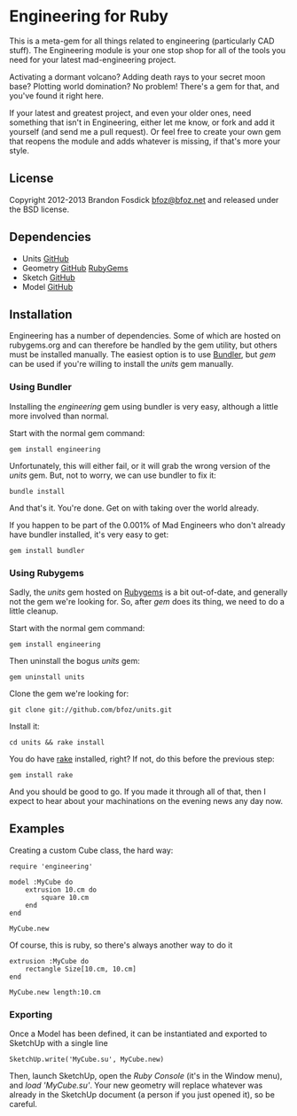 Engineering for Ruby
====================

This is a meta-gem for all things related to engineering (particularly CAD stuff). The Engineering module
is your one stop shop for all of the tools you need for your latest mad-engineering project.

Activating a dormant volcano? Adding death rays to your secret moon base? Plotting world domination? No problem! There's a gem for that, and you've found it right here.

If your latest and greatest project, and even your older ones, need something
that isn't in Engineering, either let me know, or fork and add it yourself (and
send me a pull request). Or feel free to create your own gem that reopens
the module and adds whatever is missing, if that's more your style.

License
-------

Copyright 2012-2013 Brandon Fosdick <bfoz@bfoz.net> and released under the BSD license.

Dependencies
------------

- Units [GitHub](https://github.com/bfoz/units)
- Geometry [GitHub](https://github.com/bfoz/geometry) [RubyGems](https://rubygems.org/gems/geometry)
- Sketch [GitHub](https://github.com/bfoz/sketch)
- Model [GitHub](https://github.com/bfoz/model)

Installation
------------

Engineering has a number of dependencies. Some of which are hosted on rubygems.org
and can therefore be handled by the gem utility, but others must be installed
manually. The easiest option is to use [Bundler](http://gembundler.com/), but
*gem* can be used if you're willing to install the *units* gem manually.

### Using Bundler

Installing the *engineering* gem using bundler is very easy, although a little more involved than normal.

Start with the normal gem command:

    gem install engineering

Unfortunately, this will either fail, or it will grab the wrong version of the *units* gem. But, not to worry, we can use bundler to fix it:

    bundle install

And that's it. You're done. Get on with taking over the world already.

If you happen to be part of the 0.001% of Mad Engineers who don't already have bundler installed, it's very easy to get:

    gem install bundler

### Using Rubygems

Sadly, the *units* gem hosted on [Rubygems](http://rubygems.org) is a bit out-of-date, and generally not the gem we're looking for. So, after *gem* does its thing, we need to do a little cleanup.

Start with the normal gem command:

    gem install engineering

Then uninstall the bogus *units* gem:

    gem uninstall units

Clone the gem we're looking for:

    git clone git://github.com/bfoz/units.git

Install it:

    cd units && rake install

You do have [rake](http://rake.rubyforge.org/) installed, right? If not, do this before the previous step:

    gem install rake

And you should be good to go. If you made it through all of that, then I expect to hear about your machinations on the evening news any day now.

Examples
--------

Creating a custom Cube class, the hard way:

    require 'engineering'

    model :MyCube do
        extrusion 10.cm do
            square 10.cm
        end
    end
    
    MyCube.new

Of course, this is ruby, so there's always another way to do it

    extrusion :MyCube do
        rectangle Size[10.cm, 10.cm]
    end
    
    MyCube.new length:10.cm

### Exporting

Once a Model has been defined, it can be instantiated and exported to SketchUp with a single line

    SketchUp.write('MyCube.su', MyCube.new)

Then, launch SketchUp, open the _Ruby Console_ (it's in the Window menu), and _load 'MyCube.su'_. Your new geometry will replace whatever was already in the SketchUp document (a person if you just opened it), so be careful.
